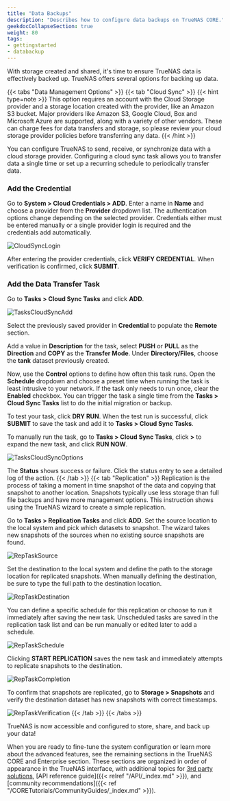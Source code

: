```yaml
---
title: "Data Backups"
description: "Describes how to configure data backups on TrueNAS CORE."
geekdocCollapseSection: true
weight: 80
tags:
- gettingstarted
- databackup
---
```


With storage created and shared, it's time to ensure TrueNAS data is effectively backed up.
TrueNAS offers several options for backing up data.

{{< tabs "Data Management Options" >}}
{{< tab "Cloud Sync" >}}
{{< hint type=note >}}
This option requires an account with the Cloud Storage provider and a storage location created with the provider, like an Amazon S3 bucket.
Major providers like Amazon S3, Google Cloud, Box and Microsoft Azure are supported, along with a variety of other vendors.
These can charge fees for data transfers and storage, so please review your cloud storage provider policies before transferring any data.
{{< /hint >}}

You can configure TrueNAS to send, receive, or synchronize data with a cloud storage provider.
Configuring a cloud sync task allows you to transfer data a single time or set up a recurring schedule to periodically transfer data.

### Add the Credential

Go to **System > Cloud Credentials > ADD**.
Enter a name in **Name** and choose a provider from the **Provider** dropdown list.
The authentication options change depending on the selected provider.
Credentials either must be entered manually or a single provider login is required and the credentials add automatically.

![CloudSyncLogin](/images/CORE/System/StoringDataCloudSyncAuth.png "Cloud Sync Authorization")

After entering the provider credentials, click **VERIFY CREDENTIAL**.
When verification is confirmed, click **SUBMIT**.

### Add the Data Transfer Task

Go to **Tasks > Cloud Sync Tasks** and click **ADD**.

![TasksCloudSyncAdd](/images/CORE/Tasks/TasksCloudSyncAdd.png "Creating a Cloud Sync Task")

Select the previously saved provider in **Credential** to populate the **Remote** section.

Add a value in **Description** for the task, select **PUSH** or **PULL** as the **Direction** and **COPY** as the **Transfer Mode**.
Under **Directory/Files**, choose the **tank** dataset previously created.

Now, use the **Control** options to define how often this task runs.
Open the **Schedule** dropdown and choose a preset time when running the task is least intrusive to your network.
If the task only needs to run once, clear the **Enabled** checkbox.
You can trigger the task a single time from the **Tasks > Cloud Sync Tasks** list to do the initial migration or backup.

To test your task, click **DRY RUN**.
When the test run is successful, click **SUBMIT** to save the task and add it to **Tasks > Cloud Sync Tasks**.

To manually run the task, go to **Tasks > Cloud Sync Tasks**, click **>** to expand the new task, and click **RUN NOW**.

![TasksCloudSyncOptions](/images/CORE/Tasks/TasksCloudSyncOptions.png "Cloud Sync Task Options")

The **Status** shows success or failure.
Click the status entry to see a detailed log of the action.
{{< /tab >}}
{{< tab "Replication" >}}
Replication is the process of taking a moment in time snapshot of the data and copying that snapshot to another location.
Snapshots typically use less storage than full file backups and have more management options.
This instruction shows using the TrueNAS wizard to create a simple replication.

Go to **Tasks > Replication Tasks** and click **ADD**.
Set the source location to the local system and pick which datasets to snapshot.
The wizard takes new snapshots of the sources when no existing source snapshots are found.

![RepTaskSource](/images/CORE/Tasks/StoringDataRepTaskSource.png "Rep Task Source")

Set the destination to the local system and define the path to the storage location for replicated snapshots.
When manually defining the destination, be sure to type the full path to the destination location.

![RepTaskDestination](/images/CORE/Tasks/StoringDataRepTaskDestination.png "Rep Task Destination")

You can define a specific schedule for this replication or choose to run it immediately after saving the new task.
Unscheduled tasks are saved in the replication task list and can be run manually or edited later to add a schedule.

![RepTaskSchedule](/images/CORE/Tasks/StoringDataRepTaskSchedule.png "Rep Task Schedule")

Clicking **START REPLICATION** saves the new task and immediately attempts to replicate snapshots to the destination.

![RepTaskCompletion](/images/CORE/Tasks/StoringDataRepTaskCompletion.png "Rep Task Completion")

To confirm that snapshots are replicated, go to **Storage > Snapshots** and verify the destination dataset has new snapshots with correct timestamps.

![RepTaskVerification](/images/CORE/Tasks/StoringDataRepTaskVerified.png "Rep Task Verification")
{{< /tab >}}
{{< /tabs >}}

TrueNAS is now accessible and configured to store, share, and back up your data!

When you are ready to fine-tune the system configuration or learn more about the advanced features, see the remaining sections in the TrueNAS CORE and Enterprise section.
These sections are organized in order of appearance in the TrueNAS interface, with additional topics for [3rd party solutions](https://www.truenas.com/docs/solutions/), [API reference guide]({{< relref "/API/_index.md" >}}), and [community recommendations]({{< ref "/CORETutorials/CommunityGuides/_index.md" >}}).
